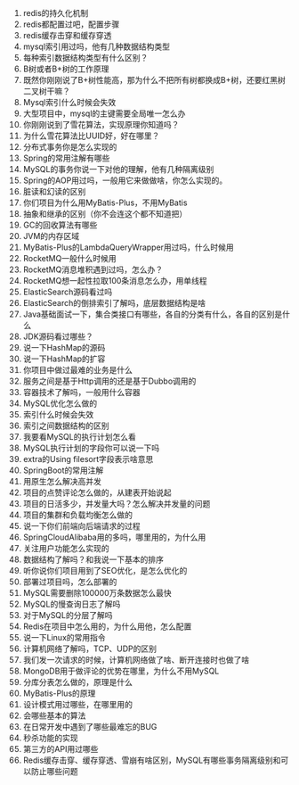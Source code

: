 1. redis的持久化机制
2. redis都配置过吧，配置步骤
3. redis缓存击穿和缓存穿透
4. mysql索引用过吗，他有几种数据结构类型
5. 每种索引数据结构类型有什么区别？
6. B树或者B+树的工作原理
7. 既然你刚刚说了B+树性能高，那为什么不把所有树都换成B+树，还要红黑树二叉树干嘛？
8. Mysql索引什么时候会失效
9. 大型项目中，mysql的主键需要全局唯一怎么办
10. 你刚刚说到了雪花算法，实现原理你知道吗？
11. 为什么雪花算法比UUID好，好在哪里？
12. 分布式事务你是怎么实现的
13. Spring的常用注解有哪些
14. MySQL的事务你说一下对他的理解，他有几种隔离级别
15. Spring的AOP用过吗，一般用它来做做啥，你怎么实现的。
16. 脏读和幻读的区别
17. 你们项目为什么用MyBatis-Plus，不用MyBatis
18. 抽象和继承的区别（你不会连这个都不知道把）
19. GC的回收算法有哪些
20. JVM的内存区域
21. MyBatis-Plus的LambdaQueryWrapper用过吗，什么时候用
22. RocketMQ一般什么时候用
23. RocketMQ消息堆积遇到过吗，怎么办？
24. RocketMQ想一起性拉取100条消息怎么办，用单线程
25. ElasticSearch源码看过吗
26. ElasticSearch的倒排索引了解吗，底层数据结构是啥
27. Java基础面试一下，集合类接口有哪些，各自的分类有什么，各自的区别是什么
28. JDK源码看过哪些？
29. 说一下HashMap的源码
30. 说一下HashMap的扩容
31. 你项目中做过最难的业务是什么
32. 服务之间是基于Http调用的还是基于Dubbo调用的
33. 容器技术了解吗，一般用什么容器
34. MySQL优化怎么做的
35. 索引什么时候会失效
36. 索引之间数据结构的区别
37. 我要看MySQL的执行计划怎么看
38. MySQL执行计划的字段你可以说一下吗
39. extra的Using filesort字段表示啥意思
40. SpringBoot的常用注解
41. 用原生怎么解决高并发
42. 项目的点赞评论怎么做的，从建表开始说起
43. 项目的日活多少，并发量大吗？怎么解决并发量的问题
44. 项目的集群和负载均衡怎么做的
45. 说一下你们前端向后端请求的过程
46. SpringCloudAlibaba用的多吗，哪里用的，为什么用
47. 关注用户功能怎么实现的
48. 数据结构了解吗？和我说一下基本的排序
49. 听你说你们项目用到了SEO优化，是怎么优化的
50. 部署过项目吗，怎么部署的
51. MySQL需要删除100000万条数据怎么最快
52. MySQL的慢查询日志了解吗
53. 对于MySQL的分层了解吗
54. Redis在项目中怎么用的，为什么用他，怎么配置
55. 说一下Linux的常用指令
56. 计算机网络了解吗，TCP、UDP的区别
57. 我们发一次请求的时候，计算机网络做了啥、断开连接时也做了啥
58. MongoDB用于做评论的优势在哪里，为什么不用MySQL
59. 分库分表怎么做的，原理是什么
60. MyBatis-Plus的原理
61. 设计模式用过哪些，在哪里用的
62. 会哪些基本的算法
63. 在日常开发中遇到了哪些最难忘的BUG
64. 秒杀功能的实现
65. 第三方的API用过哪些
66. Redis缓存击穿、缓存穿透、雪崩有啥区别，MySQL有哪些事务隔离级别和可以防止哪些问题